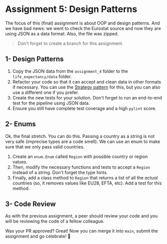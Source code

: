 # Assignment 5: Design Patterns

The focus of this (final) assignment is about OOP and design patterns. And we have bad news: we went to check the Eurostat source and now they are using JSON as a data format. Also, the file was zipped.

> Don't forget to create a branch for this assignment.

## 1- Design Patterns

1. Copy the JSON data from the `assignment_4` folder to the `life_expectancy/data` folder.
2. Refactor your code so that it can accept and clean data in other formats if necessary. You can use the [Strategy pattern](https://refactoring.guru/design-patterns/strategy) for this, but you can also use a different one if you prefer.
3. Create the new tests for your solution. Don't forget to run an end-to-end test for the pipeline using JSON data.
4. Ensure you still have complete test coverage and a high `pylint` score.

## 2- Enums

Ok, the final stretch. You can do this. Passing a country as a string is not very safe (imprecise types are a code smell). We can use an enum to make sure that we only pass valid countries.

1. Create an `enum.Enum` called `Region` with possible country or region values.
2. Then, modify the necessary functions and tests to accept a `Region` instead of a string. Don't forget the type hints.
3. Finally, add a class method to `Region` that returns a list of all the _actual_ countries (so, it removes values like EU28, EFTA, etc). Add a test for this method.

## 3- Code Review

As with the previous assignment, a peer should review your code and you will be reviewing the code of a fellow colleague.

Was your PR approved? Great! Now you can merge it into `main`, submit the assignment and go celebrate! 🎈
